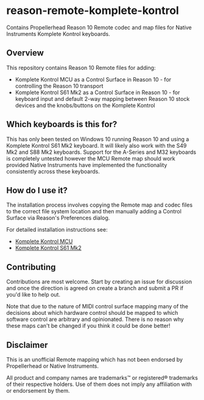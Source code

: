# reason-remote-komplete-kontrol
Contains Propellerhead Reason 10 Remote codec and map files for Native Instruments Komplete Kontrol keyboards.

## Overview

This repository contains Reason 10 Remote files for adding:

* Komplete Kontrol MCU as a Control Surface in Reason 10 - for controlling the Reason 10 transport
* Komplete Kontrol S61 Mk2 as a Control Surface in Reason 10 - for keyboard input and default 2-way mapping between Reason 10 stock devices and the knobs/buttons on the Komplete Kontrol

## Which keyboards is this for?

This has only been tested on Windows 10 running Reason 10 and using a Komplete Kontrol S61 Mk2 keyboard. It will likely also work with the S49 Mk2 and S88 Mk2 keyboards. Support for the A-Series and M32 keyboards is completely untested however the MCU Remote map should work provided Native Instruments have implemented the functionality consistently across these keyboards.

## How do I use it?

The installation process involves copying the Remote map and codec files to the correct file system location and then manually adding a Control Surface via Reason's Preferences dialog.

For detailed installation instructions see:

* [Komplete Kontrol MCU](Docs/Komplete%20Kontrol%20MCU.md)
* [Komplete Kontrol S61 Mk2](Docs/Komplete%20Kontrol%20S61%20MK2.md)

## Contributing

Contributions are most welcome.  Start by creating an issue for discussion and once the direction is agreed on create a branch and submit a PR if you'd like to help out.

Note that due to the nature of MIDI control surface mapping many of the decisions about which hardware control should be mapped to which software control are arbitrary and opinionated.  There is no reason why these maps can't be changed if you think it could be done better!

## Disclaimer

This is an unofficial Remote mapping which has not been endorsed by Propellerhead or Native Instruments.

All product and company names are trademarks™ or registered® trademarks of their respective holders. Use of them does not imply any affiliation with or endorsement by them.